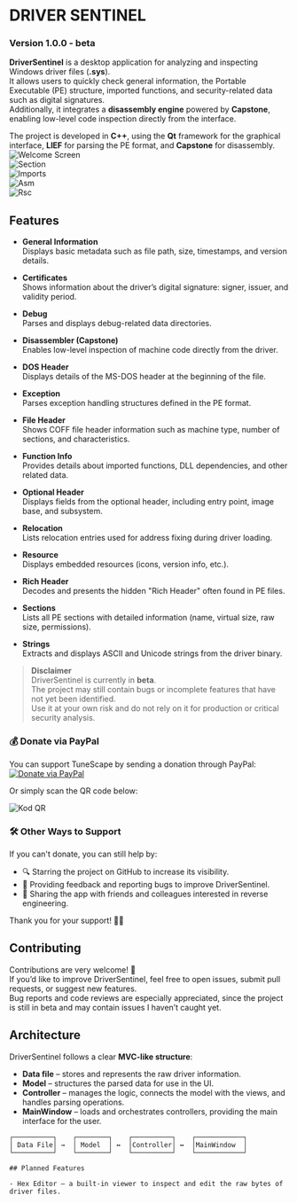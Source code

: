 # DRIVER SENTINEL
### **Version 1.0.0 - beta**

**DriverSentinel** is a desktop application for analyzing and inspecting Windows driver files (**.sys**).  
It allows users to quickly check general information, the Portable Executable (PE) structure, imported functions, and security-related data such as digital signatures.  
Additionally, it integrates a **disassembly engine** powered by **Capstone**, enabling low-level code inspection directly from the interface.

The project is developed in **C++**, using the **Qt** framework for the graphical interface, **LIEF** for parsing the PE format, and **Capstone** for disassembly.
![Welcome Screen](https://github.com/user-attachments/assets/839515ca-b619-4e64-9764-eb5436be30d9)   
![Section](https://github.com/user-attachments/assets/61be3085-be0c-4076-80c5-2a859fb51be8)   
![Imports](https://github.com/user-attachments/assets/d2e04416-9a15-4b51-a8f2-af1b5ae8b4a8)   
![Asm](https://github.com/user-attachments/assets/6dd0bbad-326a-4c6c-b5d0-9bc713d90452)   
![Rsc](https://github.com/user-attachments/assets/34ec2e16-3a0c-4bcf-93fc-0b0857e4a512)   

## Features

- **General Information**  
  Displays basic metadata such as file path, size, timestamps, and version details.

- **Certificates**  
  Shows information about the driver’s digital signature: signer, issuer, and validity period.

- **Debug**  
  Parses and displays debug-related data directories.

- **Disassembler (Capstone)**  
  Enables low-level inspection of machine code directly from the driver.

- **DOS Header**  
  Displays details of the MS-DOS header at the beginning of the file.

- **Exception**  
  Parses exception handling structures defined in the PE format.

- **File Header**  
  Shows COFF file header information such as machine type, number of sections, and characteristics.

- **Function Info**  
  Provides details about imported functions, DLL dependencies, and other related data.

- **Optional Header**  
  Displays fields from the optional header, including entry point, image base, and subsystem.

- **Relocation**  
  Lists relocation entries used for address fixing during driver loading.

- **Resource**  
  Displays embedded resources (icons, version info, etc.).

- **Rich Header**  
  Decodes and presents the hidden "Rich Header" often found in PE files.

- **Sections**  
  Lists all PE sections with detailed information (name, virtual size, raw size, permissions).

- **Strings**  
  Extracts and displays ASCII and Unicode strings from the driver binary.   

> **Disclaimer**  
> DriverSentinel is currently in **beta**.  
> The project may still contain bugs or incomplete features that have not yet been identified.  
> Use it at your own risk and do not rely on it for production or critical security analysis.   

### 💰 Donate via PayPal  
You can support TuneScape by sending a donation through PayPal:  
[![Donate via PayPal](https://img.shields.io/badge/Donate%20via%20PayPal-00457C?logo=paypal&logoColor=white&style=for-the-badge)](https://www.paypal.com/donate/?hosted_button_id=MW4VMJ8YHSZF2)

Or simply scan the QR code below:  

![Kod QR](https://github.com/user-attachments/assets/a9c86292-1220-4e7e-b7b2-6e7415075220)

### 🛠️ Other Ways to Support  
If you can't donate, you can still help by:  
- 🔍 Starring the project on GitHub to increase its visibility.  
- 🐞 Providing feedback and reporting bugs to improve DriverSentinel.  
- 📂 Sharing the app with friends and colleagues interested in reverse engineering.  

Thank you for your support! 🧩🔐   

## Contributing

Contributions are very welcome! 🎉  
If you’d like to improve DriverSentinel, feel free to open issues, submit pull requests, or suggest new features.  
Bug reports and code reviews are especially appreciated, since the project is still in beta and may contain issues I haven’t caught yet.  

## Architecture

DriverSentinel follows a clear **MVC-like structure**:

- **Data file** – stores and represents the raw driver information.  
- **Model** – structures the parsed data for use in the UI.  
- **Controller** – manages the logic, connects the model with the views, and handles parsing operations.  
- **MainWindow** – loads and orchestrates controllers, providing the main interface for the user.  

```text
┌──────────┐    ┌────────┐    ┌──────────┐    ┌────────────┐
│ Data File│ →  │ Model  │ ↔  │Controller│ ↔  │MainWindow  │   
└──────────┘    └────────┘    └──────────┘    └────────────┘

## Planned Features

- Hex Editor – a built-in viewer to inspect and edit the raw bytes of driver files.   



